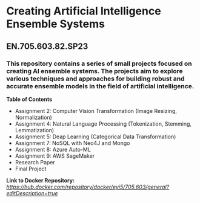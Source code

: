 # Creating Artificial Intelligence Ensemble Systems
## EN.705.603.82.SP23
### This repository contains a series of small projects focused on creating AI ensemble systems. The projects aim to explore various techniques and approaches for building robust and accurate ensemble models in the field of artificial intelligence.

**Table of Contents**

* Assignment 2: Computer Vision Transformation (Image Resizing, Normalization)
* Assignment 4: Natural Language Processing (Tokenization, Stemming, Lemmatization)
* Assignment 5: Deap Learning (Categorical Data Transformation)
* Assignment 7: NoSQL with Neo4J and Mongo
* Assignment 8: Azure Auto-ML
* Assignment 9: AWS SageMaker
* Research Paper
* Final Project

**Link to Docker Repository:**
 *https://hub.docker.com/repository/docker/eyi5/705.603/general?editDescription=true*

